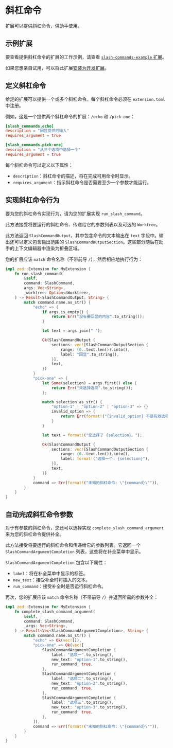 # 斜杠命令

扩展可以提供斜杠命令，供助手使用。

## 示例扩展

要查看提供斜杠命令的扩展的工作示例，请查看 [`slash-commands-example` 扩展](https://github.com/zed-industries/zed/tree/main/extensions/slash-commands-example)。

如果您想亲自试用，可以将此扩展[安装为开发扩展](./developing-extensions.md#developing-an-extension-locally)。

## 定义斜杠命令

给定的扩展可以提供一个或多个斜杠命令。每个斜杠命令必须在 `extension.toml` 中注册。

例如，这是一个提供两个斜杠命令的扩展：`/echo` 和 `/pick-one`：

```toml
[slash_commands.echo]
description = "回显提供的输入"
requires_argument = true

[slash_commands.pick-one]
description = "从三个选项中选择一个"
requires_argument = true
```

每个斜杠命令可以定义以下属性：

- `description`：斜杠命令的描述，将在完成可用命令时显示。
- `requires_argument`：指示斜杠命令是否需要至少一个参数才能运行。

## 实现斜杠命令行为

要为您的斜杠命令实现行为，请为您的扩展实现 `run_slash_command`。

此方法接受将要运行的斜杠命令、传递给它的参数列表以及可选的 `Worktree`。

此方法返回 `SlashCommandOutput`，其中包含命令的文本输出在 `text` 字段中。输出还可以定义包含输出范围的 `SlashCommandOutputSection`。这些部分随后在助手的上下文编辑器中渲染为折叠区域。

您的扩展应该 `match` 命令名称（不带前导 `/`），然后相应地执行行为：

```rs
impl zed::Extension for MyExtension {
    fn run_slash_command(
        &self,
        command: SlashCommand,
        args: Vec<String>,
        _worktree: Option<&Worktree>,
    ) -> Result<SlashCommandOutput, String> {
        match command.name.as_str() {
            "echo" => {
                if args.is_empty() {
                    return Err("没有要回显的内容".to_string());
                }

                let text = args.join(" ");

                Ok(SlashCommandOutput {
                    sections: vec![SlashCommandOutputSection {
                        range: (0..text.len()).into(),
                        label: "回显".to_string(),
                    }],
                    text,
                })
            }
            "pick-one" => {
                let Some(selection) = args.first() else {
                    return Err("未选择选项".to_string());
                };

                match selection.as_str() {
                    "option-1" | "option-2" | "option-3" => {}
                    invalid_option => {
                        return Err(format!("{invalid_option} 不是有效选项"));
                    }
                }

                let text = format!("您选择了 {selection}。");

                Ok(SlashCommandOutput {
                    sections: vec![SlashCommandOutputSection {
                        range: (0..text.len()).into(),
                        label: format!("选择一个: {selection}"),
                    }],
                    text,
                })
            }
            command => Err(format!("未知的斜杠命令: \"{command}\"")),
        }
    }
}
```

## 自动完成斜杠命令参数

对于有参数的斜杠命令，您还可以选择实现 `complete_slash_command_argument` 来为您的斜杠命令提供补全。

此方法接受将要运行的斜杠命令和传递给它的参数列表。它返回一个 `SlashCommandArgumentCompletion` 列表，这些将在补全菜单中显示。

`SlashCommandArgumentCompletion` 包含以下属性：

- `label`：将在补全菜单中显示的标签。
- `new_text`：接受补全时将插入的文本。
- `run_command`：接受补全时是否运行斜杠命令。

再次，您的扩展应该 `match` 命令名称（不带前导 `/`）并返回所需的参数补全：

```rs
impl zed::Extension for MyExtension {
    fn complete_slash_command_argument(
        &self,
        command: SlashCommand,
        _args: Vec<String>,
    ) -> Result<Vec<SlashCommandArgumentCompletion>, String> {
        match command.name.as_str() {
            "echo" => Ok(vec![]),
            "pick-one" => Ok(vec![
                SlashCommandArgumentCompletion {
                    label: "选项一".to_string(),
                    new_text: "option-1".to_string(),
                    run_command: true,
                },
                SlashCommandArgumentCompletion {
                    label: "选项二".to_string(),
                    new_text: "option-2".to_string(),
                    run_command: true,
                },
                SlashCommandArgumentCompletion {
                    label: "选项三".to_string(),
                    new_text: "option-3".to_string(),
                    run_command: true,
                },
            ]),
            command => Err(format!("未知的斜杠命令: \"{command}\"")),
        }
    }
}
```
